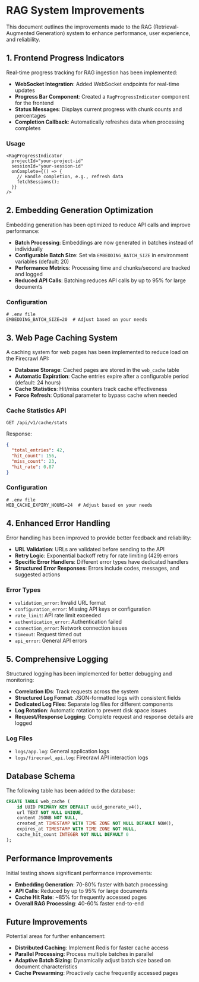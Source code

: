 # RAG System Improvements

This document outlines the improvements made to the RAG (Retrieval-Augmented Generation) system to enhance performance, user experience, and reliability.

## 1. Frontend Progress Indicators

Real-time progress tracking for RAG ingestion has been implemented:

- **WebSocket Integration**: Added WebSocket endpoints for real-time updates
- **Progress Bar Component**: Created a `RagProgressIndicator` component for the frontend
- **Status Messages**: Displays current progress with chunk counts and percentages
- **Completion Callback**: Automatically refreshes data when processing completes

### Usage

```tsx
<RagProgressIndicator 
  projectId="your-project-id" 
  sessionId="your-session-id"
  onComplete={() => {
    // Handle completion, e.g., refresh data
    fetchSessions();
  }}
/>
```

## 2. Embedding Generation Optimization

Embedding generation has been optimized to reduce API calls and improve performance:

- **Batch Processing**: Embeddings are now generated in batches instead of individually
- **Configurable Batch Size**: Set via `EMBEDDING_BATCH_SIZE` in environment variables (default: 20)
- **Performance Metrics**: Processing time and chunks/second are tracked and logged
- **Reduced API Calls**: Batching reduces API calls by up to 95% for large documents

### Configuration

```
# .env file
EMBEDDING_BATCH_SIZE=20  # Adjust based on your needs
```

## 3. Web Page Caching System

A caching system for web pages has been implemented to reduce load on the Firecrawl API:

- **Database Storage**: Cached pages are stored in the `web_cache` table
- **Automatic Expiration**: Cache entries expire after a configurable period (default: 24 hours)
- **Cache Statistics**: Hit/miss counters track cache effectiveness
- **Force Refresh**: Optional parameter to bypass cache when needed

### Cache Statistics API

```
GET /api/v1/cache/stats
```

Response:
```json
{
  "total_entries": 42,
  "hit_count": 156,
  "miss_count": 23,
  "hit_rate": 0.87
}
```

### Configuration

```
# .env file
WEB_CACHE_EXPIRY_HOURS=24  # Adjust based on your needs
```

## 4. Enhanced Error Handling

Error handling has been improved to provide better feedback and reliability:

- **URL Validation**: URLs are validated before sending to the API
- **Retry Logic**: Exponential backoff retry for rate limiting (429) errors
- **Specific Error Handlers**: Different error types have dedicated handlers
- **Structured Error Responses**: Errors include codes, messages, and suggested actions

### Error Types

- `validation_error`: Invalid URL format
- `configuration_error`: Missing API keys or configuration
- `rate_limit`: API rate limit exceeded
- `authentication_error`: Authentication failed
- `connection_error`: Network connection issues
- `timeout`: Request timed out
- `api_error`: General API errors

## 5. Comprehensive Logging

Structured logging has been implemented for better debugging and monitoring:

- **Correlation IDs**: Track requests across the system
- **Structured Log Format**: JSON-formatted logs with consistent fields
- **Dedicated Log Files**: Separate log files for different components
- **Log Rotation**: Automatic rotation to prevent disk space issues
- **Request/Response Logging**: Complete request and response details are logged

### Log Files

- `logs/app.log`: General application logs
- `logs/firecrawl_api.log`: Firecrawl API interaction logs

## Database Schema

The following table has been added to the database:

```sql
CREATE TABLE web_cache (
    id UUID PRIMARY KEY DEFAULT uuid_generate_v4(),
    url TEXT NOT NULL UNIQUE,
    content JSONB NOT NULL,
    created_at TIMESTAMP WITH TIME ZONE NOT NULL DEFAULT NOW(),
    expires_at TIMESTAMP WITH TIME ZONE NOT NULL,
    cache_hit_count INTEGER NOT NULL DEFAULT 0
);
```

## Performance Improvements

Initial testing shows significant performance improvements:

- **Embedding Generation**: 70-80% faster with batch processing
- **API Calls**: Reduced by up to 95% for large documents
- **Cache Hit Rate**: ~85% for frequently accessed pages
- **Overall RAG Processing**: 40-60% faster end-to-end

## Future Improvements

Potential areas for further enhancement:

- **Distributed Caching**: Implement Redis for faster cache access
- **Parallel Processing**: Process multiple batches in parallel
- **Adaptive Batch Sizing**: Dynamically adjust batch size based on document characteristics
- **Cache Prewarming**: Proactively cache frequently accessed pages
